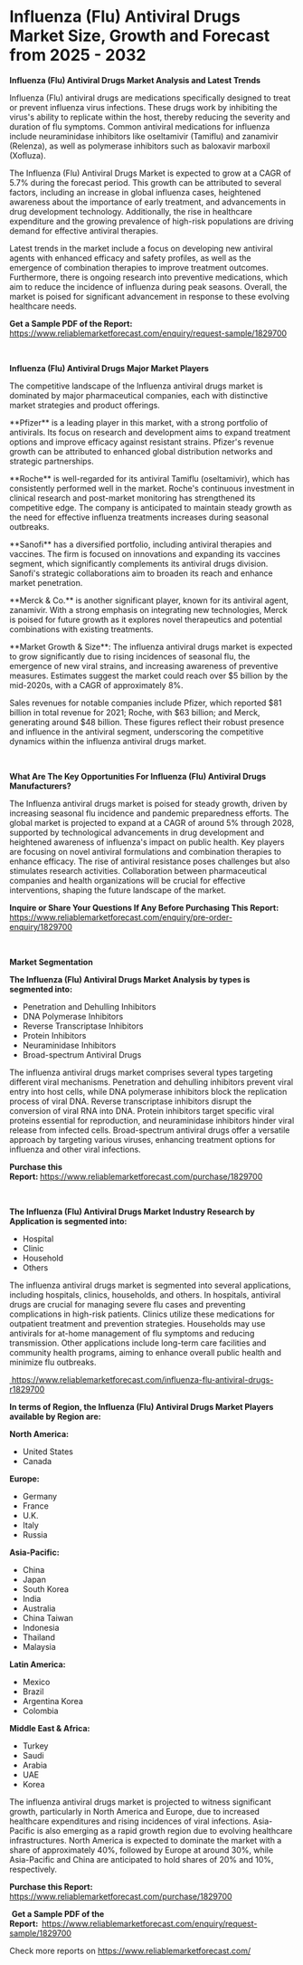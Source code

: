 <p><h1>Influenza (Flu) Antiviral Drugs Market Size, Growth and Forecast from 2025 - 2032</h1></p><p><strong>Influenza (Flu) Antiviral Drugs Market Analysis and Latest Trends</strong></p>
<p><p>Influenza (Flu) antiviral drugs are medications specifically designed to treat or prevent influenza virus infections. These drugs work by inhibiting the virus's ability to replicate within the host, thereby reducing the severity and duration of flu symptoms. Common antiviral medications for influenza include neuraminidase inhibitors like oseltamivir (Tamiflu) and zanamivir (Relenza), as well as polymerase inhibitors such as baloxavir marboxil (Xofluza).</p><p>The Influenza (Flu) Antiviral Drugs Market is expected to grow at a CAGR of 5.7% during the forecast period. This growth can be attributed to several factors, including an increase in global influenza cases, heightened awareness about the importance of early treatment, and advancements in drug development technology. Additionally, the rise in healthcare expenditure and the growing prevalence of high-risk populations are driving demand for effective antiviral therapies.</p><p>Latest trends in the market include a focus on developing new antiviral agents with enhanced efficacy and safety profiles, as well as the emergence of combination therapies to improve treatment outcomes. Furthermore, there is ongoing research into preventive medications, which aim to reduce the incidence of influenza during peak seasons. Overall, the market is poised for significant advancement in response to these evolving healthcare needs.</p></p>
<p><strong>Get a Sample PDF of the Report:&nbsp;</strong> <a href="https://www.reliablemarketforecast.com/enquiry/request-sample/1829700?utm_campaign=2740&utm_medium=2&utm_source=Github&utm_content=ia&utm_term=09032025&utm_id=influenza-flu-antiviral-drugs">https://www.reliablemarketforecast.com/enquiry/request-sample/1829700</a></p>
<p>&nbsp;</p>
<p><strong>Influenza (Flu) Antiviral Drugs Major Market Players</strong></p>
<p><p>The competitive landscape of the Influenza antiviral drugs market is dominated by major pharmaceutical companies, each with distinctive market strategies and product offerings.</p><p>**Pfizer** is a leading player in this market, with a strong portfolio of antivirals. Its focus on research and development aims to expand treatment options and improve efficacy against resistant strains. Pfizer's revenue growth can be attributed to enhanced global distribution networks and strategic partnerships.</p><p>**Roche** is well-regarded for its antiviral Tamiflu (oseltamivir), which has consistently performed well in the market. Roche's continuous investment in clinical research and post-market monitoring has strengthened its competitive edge. The company is anticipated to maintain steady growth as the need for effective influenza treatments increases during seasonal outbreaks.</p><p>**Sanofi** has a diversified portfolio, including antiviral therapies and vaccines. The firm is focused on innovations and expanding its vaccines segment, which significantly complements its antiviral drugs division. Sanofi's strategic collaborations aim to broaden its reach and enhance market penetration.</p><p>**Merck & Co.** is another significant player, known for its antiviral agent, zanamivir. With a strong emphasis on integrating new technologies, Merck is poised for future growth as it explores novel therapeutics and potential combinations with existing treatments.</p><p>**Market Growth & Size**: The influenza antiviral drugs market is expected to grow significantly due to rising incidences of seasonal flu, the emergence of new viral strains, and increasing awareness of preventive measures. Estimates suggest the market could reach over $5 billion by the mid-2020s, with a CAGR of approximately 8%.</p><p>Sales revenues for notable companies include Pfizer, which reported $81 billion in total revenue for 2021; Roche, with $63 billion; and Merck, generating around $48 billion. These figures reflect their robust presence and influence in the antiviral segment, underscoring the competitive dynamics within the influenza antiviral drugs market.</p></p>
<p>&nbsp;</p>
<p><strong>What Are The Key Opportunities For Influenza (Flu) Antiviral Drugs Manufacturers?</strong></p>
<p><p>The Influenza antiviral drugs market is poised for steady growth, driven by increasing seasonal flu incidence and pandemic preparedness efforts. The global market is projected to expand at a CAGR of around 5% through 2028, supported by technological advancements in drug development and heightened awareness of influenza's impact on public health. Key players are focusing on novel antiviral formulations and combination therapies to enhance efficacy. The rise of antiviral resistance poses challenges but also stimulates research activities. Collaboration between pharmaceutical companies and health organizations will be crucial for effective interventions, shaping the future landscape of the market.</p></p>
<p><strong>Inquire or Share Your Questions If Any Before Purchasing This Report:</strong> <a href="https://www.reliablemarketforecast.com/enquiry/pre-order-enquiry/1829700?utm_campaign=2740&utm_medium=2&utm_source=Github&utm_content=ia&utm_term=09032025&utm_id=influenza-flu-antiviral-drugs">https://www.reliablemarketforecast.com/enquiry/pre-order-enquiry/1829700</a></p>
<p>&nbsp;</p>
<p><strong>Market Segmentation</strong></p>
<p><strong>The Influenza (Flu) Antiviral Drugs Market Analysis by types is segmented into:</strong></p>
<p><ul><li>Penetration and Dehulling Inhibitors</li><li>DNA Polymerase Inhibitors</li><li>Reverse Transcriptase Inhibitors</li><li>Protein Inhibitors</li><li>Neuraminidase Inhibitors</li><li>Broad-spectrum Antiviral Drugs</li></ul></p>
<p><p>The influenza antiviral drugs market comprises several types targeting different viral mechanisms. Penetration and dehulling inhibitors prevent viral entry into host cells, while DNA polymerase inhibitors block the replication process of viral DNA. Reverse transcriptase inhibitors disrupt the conversion of viral RNA into DNA. Protein inhibitors target specific viral proteins essential for reproduction, and neuraminidase inhibitors hinder viral release from infected cells. Broad-spectrum antiviral drugs offer a versatile approach by targeting various viruses, enhancing treatment options for influenza and other viral infections.</p></p>
<p><strong>Purchase this Report:&nbsp;</strong><a href="https://www.reliablemarketforecast.com/purchase/1829700?utm_campaign=2740&utm_medium=2&utm_source=Github&utm_content=ia&utm_term=09032025&utm_id=influenza-flu-antiviral-drugs">https://www.reliablemarketforecast.com/purchase/1829700</a></p>
<p>&nbsp;</p>
<p><strong>The Influenza (Flu) Antiviral Drugs Market Industry Research by Application is segmented into:</strong></p>
<p><ul><li>Hospital</li><li>Clinic</li><li>Household</li><li>Others</li></ul></p>
<p><p>The influenza antiviral drugs market is segmented into several applications, including hospitals, clinics, households, and others. In hospitals, antiviral drugs are crucial for managing severe flu cases and preventing complications in high-risk patients. Clinics utilize these medications for outpatient treatment and prevention strategies. Households may use antivirals for at-home management of flu symptoms and reducing transmission. Other applications include long-term care facilities and community health programs, aiming to enhance overall public health and minimize flu outbreaks.</p></p>
<p><a href="https://www.reliablemarketforecast.com/influenza-flu-antiviral-drugs-r1829700?utm_campaign=2740&utm_medium=2&utm_source=Github&utm_content=ia&utm_term=09032025&utm_id=influenza-flu-antiviral-drugs">&nbsp;https://www.reliablemarketforecast.com/influenza-flu-antiviral-drugs-r1829700</a></p>
<p><strong>In terms of Region, the Influenza (Flu) Antiviral Drugs Market Players available by Region are:</strong></p>
<p>
    <p> <strong> North America: </strong>
        <ul>
            <li>United States</li>
            <li>Canada</li>
        </ul>
        </p> 
    <p> <strong> Europe: </strong>
        <ul>
            <li>Germany</li>
            <li>France</li>
            <li>U.K.</li>
            <li>Italy</li>
            <li>Russia</li>
        </ul>
        </p> 
    <p> <strong> Asia-Pacific: </strong>
        <ul>
            <li>China</li>
            <li>Japan</li>
            <li>South Korea</li>
            <li>India</li>
            <li>Australia</li>
            <li>China Taiwan</li>
            <li>Indonesia</li>
            <li>Thailand</li>
            <li>Malaysia</li>
        </ul>
        </p> 
    <p> <strong> Latin America: </strong>
        <ul>
            <li>Mexico</li>
            <li>Brazil</li>
            <li>Argentina Korea</li>
            <li>Colombia</li>
        </ul>
        </p> 
    <p> <strong> Middle East & Africa: </strong>
        <ul>
            <li>Turkey</li>
            <li>Saudi</li>
            <li>Arabia</li>
            <li>UAE</li>
            <li>Korea</li>
        </ul>
    </p>
    </p>
<p><p>The influenza antiviral drugs market is projected to witness significant growth, particularly in North America and Europe, due to increased healthcare expenditures and rising incidences of viral infections. Asia-Pacific is also emerging as a rapid growth region due to evolving healthcare infrastructures. North America is expected to dominate the market with a share of approximately 40%, followed by Europe at around 30%, while Asia-Pacific and China are anticipated to hold shares of 20% and 10%, respectively.</p></p>
<p><strong>Purchase this Report: </strong><a href="https://www.reliablemarketforecast.com/purchase/1829700?utm_campaign=2740&utm_medium=2&utm_source=Github&utm_content=ia&utm_term=09032025&utm_id=influenza-flu-antiviral-drugs">https://www.reliablemarketforecast.com/purchase/1829700</a></p>
<p>&nbsp;<strong>Get a Sample PDF of the Report:&nbsp;&nbsp;</strong><a href="https://www.reliablemarketforecast.com/enquiry/request-sample/1829700?utm_campaign=2740&utm_medium=2&utm_source=Github&utm_content=ia&utm_term=09032025&utm_id=influenza-flu-antiviral-drugs">https://www.reliablemarketforecast.com/enquiry/request-sample/1829700</a></p>
<p><strong></strong></p>
<p>Check more reports on <a href="https://www.reliablemarketforecast.com/?utm_campaign=2740&utm_medium=2&utm_source=Github&utm_content=ia&utm_term=09032025&utm_id=influenza-flu-antiviral-drugs">https://www.reliablemarketforecast.com/</a></p>